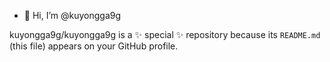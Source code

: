 - 👋 Hi, I’m @kuyongga9g


kuyongga9g/kuyongga9g is a ✨ special ✨ repository because its `README.md` (this file) appears on your GitHub profile.




